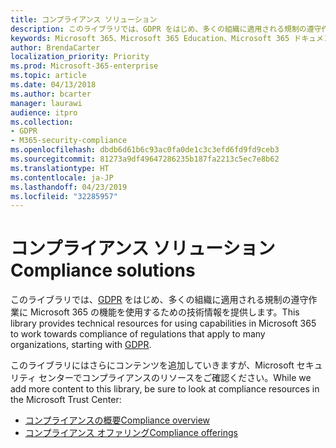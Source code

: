 ```yaml
---
title: コンプライアンス ソリューション
description: このライブラリでは、GDPR をはじめ、多くの組織に適用される規制の遵守作業に Microsoft 365 の機能を使用するための技術情報を提供します。
keywords: Microsoft 365、Microsoft 365 Education、Microsoft 365 ドキュメント、GDPR
author: BrendaCarter
localization_priority: Priority
ms.prod: Microsoft-365-enterprise
ms.topic: article
ms.date: 04/13/2018
ms.author: bcarter
manager: laurawi
audience: itpro
ms.collection:
- GDPR
- M365-security-compliance
ms.openlocfilehash: dbdb6d61b6c93ac0fa0de1c3c3efd6fd9fd9ceb3
ms.sourcegitcommit: 81273a9df49647286235b187fa2213c5ec7e8b62
ms.translationtype: HT
ms.contentlocale: ja-JP
ms.lasthandoff: 04/23/2019
ms.locfileid: "32285957"
---
```

# <a name="compliance-solutions"></a><span data-ttu-id="cb396-104">コンプライアンス ソリューション</span><span class="sxs-lookup"><span data-stu-id="cb396-104">Compliance solutions</span></span>
<span data-ttu-id="cb396-105">このライブラリでは、[GDPR](gdpr.md) をはじめ、多くの組織に適用される規制の遵守作業に Microsoft 365 の機能を使用するための技術情報を提供します。</span><span class="sxs-lookup"><span data-stu-id="cb396-105">This library provides technical resources for using capabilities in Microsoft 365 to work towards compliance of regulations that apply to many organizations, starting with [GDPR](gdpr.md).</span></span> 

<span data-ttu-id="cb396-106">このライブラリにはさらにコンテンツを追加していきますが、Microsoft セキュリティ センターでコンプライアンスのリソースをご確認ください。</span><span class="sxs-lookup"><span data-stu-id="cb396-106">While we add more content to this library, be sure to look at compliance resources in the Microsoft Trust Center:</span></span>
- [<span data-ttu-id="cb396-107">コンプライアンスの概要</span><span class="sxs-lookup"><span data-stu-id="cb396-107">Compliance overview</span></span>](https://www.microsoft.com/trustcenter/compliance)
- [<span data-ttu-id="cb396-108">コンプライアンス オファリング</span><span class="sxs-lookup"><span data-stu-id="cb396-108">Compliance offerings</span></span>](https://www.microsoft.com/trustcenter/compliance/complianceofferings)





